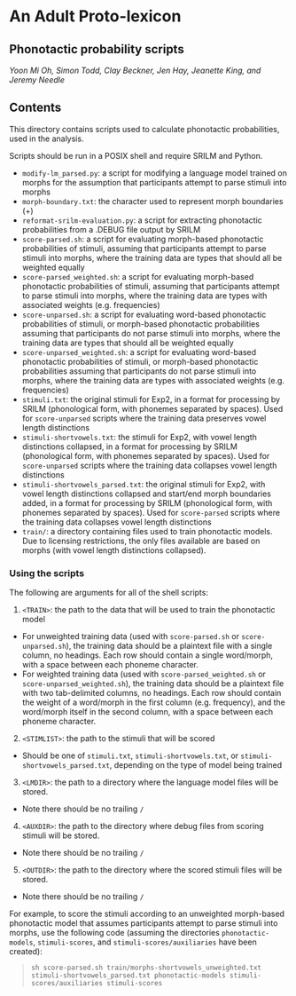 # An Adult Proto-lexicon
## Phonotactic probability scripts
*Yoon Mi Oh, Simon Todd, Clay Beckner, Jen Hay, Jeanette King, and Jeremy Needle*

## Contents

This directory contains scripts used to calculate phonotactic probabilities, used in the analysis.

Scripts should be run in a POSIX shell and require SRILM and Python.

- `modify-lm_parsed.py`: a script for modifying a language model trained on morphs for the assumption that participants attempt to parse stimuli into morphs  
- `morph-boundary.txt`: the character used to represent morph boundaries (+)  
- `reformat-srilm-evaluation.py`: a script for extracting phonotactic probabilities from a .DEBUG file output by SRILM  
- `score-parsed.sh`: a script for evaluating morph-based phonotactic probabilities of stimuli, assuming that participants attempt to parse stimuli into morphs, where the training data are types that should all be weighted equally  
- `score-parsed_weighted.sh`: a script for evaluating morph-based phonotactic probabilities of stimuli, assuming that participants attempt to parse stimuli into morphs, where the training data are types with associated weights (e.g. frequencies)  
- `score-unparsed.sh`: a script for evaluating word-based phonotactic probabilities of stimuli, or morph-based phonotactic probabilities assuming that participants do not parse stimuli into morphs, where the training data are types that should all be weighted equally  
- `score-unparsed_weighted.sh`: a script for evaluating word-based phonotactic probabilities of stimuli, or morph-based phonotactic probabilities assuming that participants do not parse stimuli into morphs, where the training data are types with associated weights (e.g. frequencies)  
- `stimuli.txt`: the original stimuli for Exp2, in a format for processing by SRILM (phonological form, with phonemes separated by spaces). Used for `score-unparsed` scripts where the training data preserves vowel length distinctions  
- `stimuli-shortvowels.txt`: the stimuli for Exp2, with vowel length distinctions collapsed, in a format for processing by SRILM (phonological form, with phonemes separated by spaces). Used for `score-unparsed` scripts where the training data collapses vowel length distinctions  
- `stimuli-shortvowels_parsed.txt`: the original stimuli for Exp2, with vowel length distinctions collapsed and start/end morph boundaries added, in a format for processing by SRILM (phonological form, with phonemes separated by spaces). Used for `score-parsed` scripts where the training data collapses vowel length distinctions  
- `train/`: a directory containing files used to train phonotactic models. Due to licensing restrictions, the only files available are based on morphs (with vowel length distinctions collapsed).  

### Using the scripts

The following are arguments for all of the shell scripts:  
1. `<TRAIN>`: the path to the data that will be used to train the phonotactic model  
  - For unweighted training data (used with `score-parsed.sh` or `score-unparsed.sh`), the training data should be a plaintext file with a single column, no headings. Each row should contain a single word/morph, with a space between each phoneme character.  
  - For weighted training data (used with `score-parsed_weighted.sh` or `score-unparsed_weighted.sh`), the training data should be a plaintext file with two tab-delimited columns, no headings. Each row should contain the weight of a word/morph in the first column (e.g. frequency), and the word/morph itself in the second column, with a space between each phoneme character.  
2. `<STIMLIST>`: the path to the stimuli that will be scored  
  - Should be one of `stimuli.txt`, `stimuli-shortvowels.txt`, or `stimuli-shortvowels_parsed.txt`, depending on the type of model being trained  
3. `<LMDIR>`: the path to a directory where the language model files will be stored.  
  - Note there should be no trailing `/`  
4. `<AUXDIR>`: the path to the directory where debug files from scoring stimuli will be stored.  
  - Note there should be no trailing `/`  
5. `<OUTDIR>`: the path to the directory where the scored stimuli files will be stored.  
  - Note there should be no trailing `/`  

For example, to score the stimuli according to an unweighted morph-based phonotactic model that assumes participants attempt to parse stimuli into morphs, use the following code (assuming the directories `phonotactic-models`, `stimuli-scores`, and `stimuli-scores/auxiliaries` have been created):  
  >`sh score-parsed.sh train/morphs-shortvowels_unweighted.txt stimuli-shortvowels_parsed.txt phonotactic-models stimuli-scores/auxiliaries stimuli-scores`  